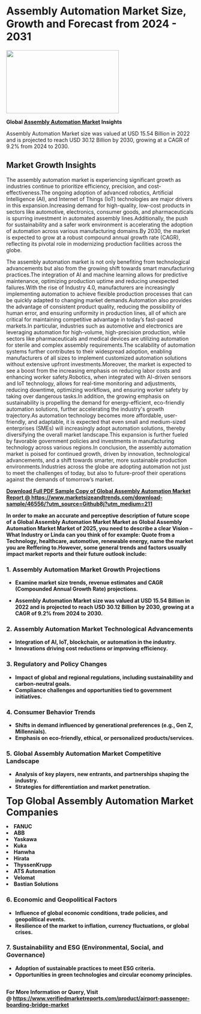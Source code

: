 <H1>Assembly Automation Market Size, Growth and Forecast from 2024 - 2031</H1><img class="aligncenter size-medium wp-image-584254" src="https://thirdeyenews.in/wp-content/uploads/2024/09/Global-Market-Research-300x168.jpeg" alt="" width="300" height="168" /><p><strong>Global&nbsp;<a href="https://www.marketsizeandtrends.com/download-sample/46556/?utm_source=Github8j?utm_medium=211">Assembly Automation Market</a> Insights</strong></p><p>Assembly Automation Market size was valued at USD 15.54 Billion in 2022 and is projected to reach USD 30.12 Billion by 2030, growing at a CAGR of 9.2% from 2024 to 2030.</p><p><h2>Market Growth Insights</h2> <p>The assembly automation market is experiencing significant growth as industries continue to prioritize efficiency, precision, and cost-effectiveness.The ongoing adoption of advanced robotics, Artificial Intelligence (AI), and Internet of Things (IoT) technologies are major drivers in this expansion.Increasing demand for high-quality, low-cost products in sectors like automotive, electronics, consumer goods, and pharmaceuticals is spurring investment in automated assembly lines.Additionally, the push for sustainability and a safer work environment is accelerating the adoption of automation across various manufacturing domains.By 2030, the market is expected to grow at a robust compound annual growth rate (CAGR), reflecting its pivotal role in modernizing production facilities across the globe.</p> <p><strong><a href="sample-link"></a></strong></p> <p>The assembly automation market is not only benefiting from technological advancements but also from the growing shift towards smart manufacturing practices.The integration of AI and machine learning allows for predictive maintenance, optimizing production uptime and reducing unexpected failures.With the rise of Industry 4.0, manufacturers are increasingly implementing automation to achieve flexible production processes that can be quickly adapted to changing market demands.Automation also provides the advantage of consistent product quality, reducing the possibility of human error, and ensuring uniformity in production lines, all of which are critical for maintaining competitive advantage in today’s fast-paced markets.In particular, industries such as automotive and electronics are leveraging automation for high-volume, high-precision production, while sectors like pharmaceuticals and medical devices are utilizing automation for sterile and complex assembly requirements.The scalability of automation systems further contributes to their widespread adoption, enabling manufacturers of all sizes to implement customized automation solutions without extensive upfront investments.Moreover, the market is expected to see a boost from the increasing emphasis on reducing labor costs and enhancing worker safety.Robotics, when integrated with AI-driven sensors and IoT technology, allows for real-time monitoring and adjustments, reducing downtime, optimizing workflows, and ensuring worker safety by taking over dangerous tasks.In addition, the growing emphasis on sustainability is propelling the demand for energy-efficient, eco-friendly automation solutions, further accelerating the industry's growth trajectory.As automation technology becomes more affordable, user-friendly, and adaptable, it is expected that even small and medium-sized enterprises (SMEs) will increasingly adopt automation solutions, thereby diversifying the overall market landscape.This expansion is further fueled by favorable government policies and investments in manufacturing technology across various regions.In conclusion, the assembly automation market is poised for continued growth, driven by innovation, technological advancements, and a shift towards smarter, more sustainable production environments.Industries across the globe are adopting automation not just to meet the challenges of today, but also to future-proof their operations against the demands of tomorrow’s market.</p> <p><strong><a href="more-info-link"></p><p><span class=""><strong>Download Full PDF Sample Copy of Global Assembly Automation Market Report</strong> @ <a href="https://www.marketsizeandtrends.com/download-sample/46556/?utm_source=Github8j?utm_medium=211" target="_blank">https://www.marketsizeandtrends.com/download-sample/46556/?utm_source=Github8j?utm_medium=211</a></span></p><p>In order to make an accurate and perceptive description of future scope of a Global&nbsp;Assembly Automation Market Market as Global&nbsp;Assembly Automation Market Market of 2025, you need to describe a clear Vision &ndash; What Industry or Linda can you think of for example: Quote from a Technology, healthcare, automotive, renewable energy, name the market you are Reffering to.However, some general trends and factors usually impact market reports and their future outlook include:</p><h3>1.&nbsp;<strong>Assembly Automation Market Growth Projections</strong></h3><ul><li>Examine market size trends, revenue estimates and CAGR (Compounded Annual Growth Rate) projections.</li><li><p>Assembly Automation Market size was valued at USD 15.54 Billion in 2022 and is projected to reach USD 30.12 Billion by 2030, growing at a CAGR of 9.2% from 2024 to 2030.</p></li></ul><h3>2.&nbsp;<strong>Assembly Automation Market Technological Advancements</strong></h3><ul><li>Integration of AI, IoT, blockchain, or automation in the industry.</li><li>Innovations driving cost reductions or improving efficiency.</li></ul><h3>3.&nbsp;<strong>Regulatory and Policy Changes</strong></h3><ul><li>Impact of global and regional regulations, including sustainability and carbon-neutral goals.</li><li>Compliance challenges and opportunities tied to government initiatives.</li></ul><h3>4.&nbsp;<strong>Consumer Behavior Trends</strong></h3><ul><li>Shifts in demand influenced by generational preferences (e.g., Gen Z, Millennials).</li><li>Emphasis on eco-friendly, ethical, or personalized products/services.</li></ul><h3>5.&nbsp;<strong>Global Assembly Automation Market Competitive Landscape</strong></h3><ul><li>Analysis of key players, new entrants, and partnerships shaping the industry.</li><li>Strategies for differentiation and market penetration.</li></ul><p data-pm-slice="1 1 []"><span style="color: inherit; font-family: inherit; font-size: 25px;">Top Global Assembly Automation Market Companies</span></p><div class="" data-test-id=""><p><li>FANUC</li><li> ABB</li><li> Yaskawa</li><li> Kuka</li><li> Hanwha</li><li> Hirata</li><li> ThyssenKrupp</li><li> ATS Automation</li><li> Velomat</li><li> Bastian Solutions</li></p></div><h3>6.&nbsp;<strong>Economic and Geopolitical Factors</strong></h3><ul><li>Influence of global economic conditions, trade policies, and geopolitical events.</li><li>Resilience of the market to inflation, currency fluctuations, or global crises.</li></ul><h3>7.&nbsp;<strong>Sustainability and ESG (Environmental, Social, and Governance)</strong></h3><ul><li>Adoption of sustainable practices to meet ESG criteria.</li><li>Opportunities in green technologies and circular economy principles.</li></ul><h2><strong style="font-size: 14px;">For More Information or Query, Visit @&nbsp;</strong><a style="background-color: #ffffff; font-size: 14px;" href="https://www.marketsizeandtrends.com/report/assembly-automation-market/" target="_blank">https://www.verifiedmarketreports.com/product/airport-passenger-boarding-bridge-market</a></h2>